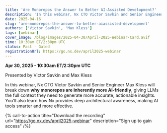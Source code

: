 ```yaml
---
title: 'Are Monorepos the Answer to Better AI-Assisted Development?'
description: 'In this webinar, Nx CTO Victor Savkin and Senior Engineer Max Kless will break down **why monorepos are inherently more AI-friendly**, giving LLMs the full context they need to generate more accurate, actionable insights. You’ll also learn how Nx provides deep architectural awareness, making AI tools smarter and more effective.'
date: 2025-04-16
slug: 'are-monorepos-the-answer-to-better-aiassisted-development'
authors: ['Victor Savkin', 'Max Kless']
tags: [webinar]
cover_image: /blog/images/2025-04-30/April-2025-Webinar-Card.avif
time: 10:30am ET/2:30pm UTC
status: Past - Gated
registrationUrl: https://go.nx.dev/april2025-webinar
---
```


**Apr 30, 2025 - 10:30am ET/2:30pm UTC**

Presented by Victor Savkin and Max Kless

In this webinar, Nx CTO Victor Savkin and Senior Engineer Max Kless will break down **why monorepos are inherently more AI-friendly**, giving LLMs the full context they need to generate more accurate, actionable insights. You’ll also learn how Nx provides deep architectural awareness, making AI tools smarter and more effective.

{% call-to-action title="Download the recording" url="https://go.nx.dev/april2025-webinar" description="Sign up to gain access" /%}
